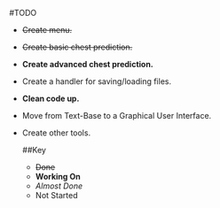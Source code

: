 #TODO
+ ~~Create menu.~~ 
+ ~~Create basic chest prediction.~~
+ **Create advanced chest prediction.**
+ Create a handler for saving/loading files.
+ **Clean code up.**
+ Move from Text-Base to a Graphical User Interface.
+ Create other tools. 

  ##Key

  + ~~Done~~
  + **Working On**
  + *Almost Done*
  +  Not Started






